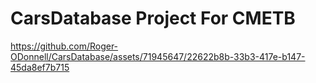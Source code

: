 # CarsDatabase Project For CMETB


https://github.com/Roger-ODonnell/CarsDatabase/assets/71945647/22622b8b-33b3-417e-b147-45da8ef7b715

